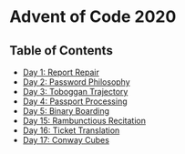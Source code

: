 <!--

---
jupyter:
  jupytext:
    formats: ipynb,md
    hide_notebook_metadata: true
    text_representation:
      extension: .md
      format_name: markdown
      format_version: '1.2'
      jupytext_version: 1.7.1
  kernelspec:
    display_name: Python 3
    language: python
    name: python3
---

-->

# Advent of Code 2020

## Table of Contents

* [Day 1: Report Repair](day.01.ipynb)
* [Day 2: Password Philosophy](day.02.ipynb)
* [Day 3: Toboggan Trajectory](day.03.ipynb)
* [Day 4: Passport Processing](day.04.ipynb)
* [Day 5: Binary Boarding](day.05.ipynb)
* [Day 15: Rambunctious Recitation](day.15.ipynb)
* [Day 16: Ticket Translation](day.16.ipynb)
* [Day 17: Conway Cubes](day.17.ipynb)
